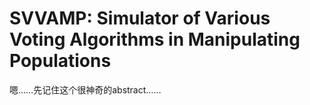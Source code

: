 # SVVAMP: Simulator of Various Voting Algorithms in Manipulating Populations

嗯……先记住这个很神奇的abstract……